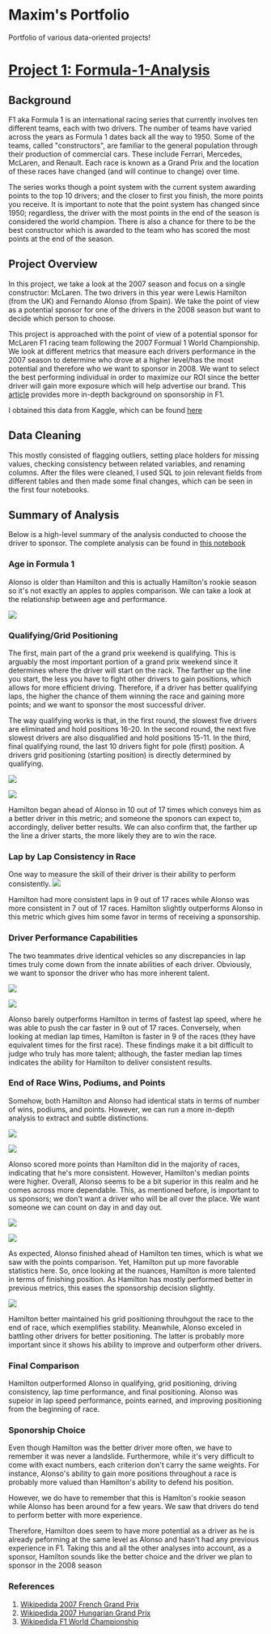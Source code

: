 # Maxim's Portfolio
Portfolio of various data-oriented projects!

# [Project 1: Formula-1-Analysis](https://github.com/mguzman123/Formula-1-Analysis)

## Background
F1 aka Formula 1 is an international racing series that currently involves ten different teams, each with two drivers. The number of teams have varied across the years as Formula 1 dates back all the way to 1950. Some of the teams, called "constructors", are familiar to the general population through their production of commercial cars. These include Ferrari, Mercedes, McLaren, and Renault. Each race is known as a Grand Prix and the location of these races have changed (and will continue to change) over time. 

The series works though a point system with the current system awarding points to the top 10 drivers; and the closer to first you finish, the more points you receive. It is important to note that the point system has changed since 1950; regardless, the driver with the most points in the end of the season is considered the world champion. There is also a chance for there to be the best constructor which is awarded to the team who has scored the most points at the end of the season. 



## Project Overview
In this project, we take a look at the 2007 season and focus on a single constructor: McLaren. The two drivers in this year were Lewis Hamilton (from the UK) and Fernando Alonso (from Spain). We take the point of view as a potential sponsor for one of the drivers in the 2008 season but want to decide which person to choose. 

This project is approached with the point of view of a potential sponsor for McLaren F1 racing team following the 2007 Formual 1 World Championship. We look at different metrics that measure each drivers performance in the 2007 season to determine who drove at a higher level/has the most potential and therefore who we want to sponsor in 2008. We want to select the best performing individual in order to maximize our ROI since the better driver will gain more exposure which will help advertise our brand. This [article](https://drivetribe.com/p/who-benefits-the-most-from-f1-sponsorship-QjpzASLyTl6D-sfxRsiSkw?iid=Ht3q7xAnRPOjuRcfGCIuoA) provides more in-depth background on sponsorship in F1.


I obtained this data from Kaggle, which can be found [here](https://www.kaggle.com/rohanrao/formula-1-world-championship-1950-2020)


## Data Cleaning

This mostly consisted of flagging outliers, setting place holders for missing values, checking consistency between related variables, and renaming columns. After the files were cleaned, I used SQL to join relevant fields from different tables and then made some final changes, which can be seen in the first four notebooks.

## Summary of Analysis

Below is a high-level summary of the analysis conducted to choose the driver to sponsor. The complete analysis can be found in [this notebook](https://github.com/mguzman123/Formula-1-Analysis/blob/main/notebooks/05_01_hamilton_alonso_analyze.ipynb)

### Age in Formula 1 

Alonso is older than Hamilton and this is actually Hamilton's rookie season so it's not exactly an apples to apples comparison. We can take a look at the relationship between age and performance.

![](images/f1_age_image.png)

### Qualifying/Grid Positioning 

The first, main part of the a grand prix weekend is qualifying. This is arguably the most important portion of a grand prix weekend since it determines where the driver will start on the rack. The farther up the line you start, the less you have to fight other drivers to gain positions, which allows for more efficient driving. Therefore, if a driver has better qualifying laps, the higher the chance of them winning the race and gaining more points; and we want to sponsor the most successful driver.

The way qualifying works is that, in the first round, the slowest five drivers are eliminated and hold positions 16-20. In the second round, the next five slowest drivers are also disqualified and hold positions 15-11. In the third, final qualifying round, the last 10 drivers fight for pole (first) position. A drivers grid positioning (starting position) is directly determined by qualifying.

![](images/f1_dif_grid_image.png)

![](images/f1_grid_win_image.png)

Hamilton began ahead of Alonso in 10 out of 17 times which conveys him as a better driver in this metric; and someone the sponors can expect to, accordingly, deliver better results. We can also confirm that, the farther up the line a driver starts, the more likely they are to win the race.

### Lap by Lap Consistency in Race

One way to measure the skill of their driver is their ability to perform consistently. 
![](images/f1_dif_sd_lap_image.png)

Hamilton had more consistent laps in 9 out of 17 races while Alonso was more consistent in 7 out of 17 races. Hamilton slightly outperforms Alonso in this metric which gives him some favor in terms of receiving a sponsorship.


### Driver Performance Capabilities

The two teammates drive identical vehicles so any discrepancies in lap times truly come down from the innate abilities of each driver. Obviously, we want to sponsor the driver who has more inherent talent.


![](images/f1_dif_flap_speed_image.png)

![](images/f1_dif_flap_time_image.png)

Alonso barely outperforms Hamilton in terms of fastest lap speed, where he was able to push the car faster in 9 out of 17 races. Conversely, when looking at median lap times, Hamilton is faster in 9 of the races (they have equivalent times for the first race). These findings make it a bit difficult to judge who truly has more talent; although, the faster median lap times indicates the ability for Hamilton to deliver consistent results.


### End of Race Wins, Podiums, and Points

Somehow, both Hamilton and Alonso had identical stats in terms of number of wins, podiums, and points. However, we can run a more in-depth analysis to extract and subtle distinctions.

![](images/f1_dif_pts_image.png)

![](images/f1_pts_table.PNG)

Alonso scored more points than Hamilton did in the majority of races, indicating that he's more consistent. However, Hamilton's median points were higher. Overall, Alonso seems to be a bit superior in this realm and he comes across more dependable. This, as mentioned before, is important to us sponsors; we don't want a driver who will be all over the place. We want someone we can count on day in and day out.


![](images/f1_dif_pos_image.png)

![](images/f1_pos_table.PNG)

As expected, Alonso finished ahead of Hamilton ten times, which is what we saw with the points comparison. Yet, Hamilton put up more favorable statistics here. So, once looking at the nuances, Hamilton is more talented in terms of finishing position. As Hamilton has mostly performed better in previous metrics, this eases the sponsorship decision slightly.

![](images/f1_dif_end_start_image.png)

Hamilton better maintained his grid positioning throuhgout the race to the end of race, which exemplifies stability. Meanwhile, Alonso exceled in battling other drivers for better positioning. The latter is probably more important since it shows his ability to improve and outperform other drivers.

### Final Comparison

Hamilton outperformed Alonso in qualifying, grid positioning, driving consistency, lap time performance, and final positioning. Alonso was supeior in lap speed performance, points earned, and improving positioning from the beginning of race.

### Sponorship Choice

Even though Hamilton was the better driver more often, we have to remember it was never a landslide. Furthermore, while it's very difficult to come with exact numbers, each criterion don't carry the same weights. For instance, Alonso's ability to gain more positions throughout a race is probably more valued than Hamilton's ability to defend his position.

However, we do have to remember that this is Hamlton's rookie season while Alonso has been around for a few years. We saw that drivers do tend to perform better with more experience.

Therefore, Hamilton does seem to have more potential as a driver as he is already peforming at the same level as Alonso and hasn't had any previous experience in F1. Taking this and all the other analyses into account, as a sponsor, Hamilton sounds like the better choice and the driver we plan to sponsor in the 2008 season

### References

1. [Wikipedida 2007 French Grand Prix](https://en.wikipedia.org/wiki/2007_French_Grand_Prix)
2. [Wikipedida 2007 Hungarian Grand Prix](https://en.wikipedia.org/wiki/2007_Hungarian_Grand_Prix)
3. [Wikipedida F1 World Championship](https://en.wikipedia.org/wiki/2007_Formula_One_World_Championship)
